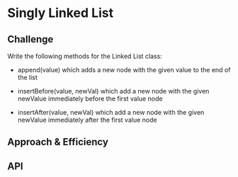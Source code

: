# Singly Linked List
<!-- Short summary or background information -->

## Challenge
<!-- Description of the challenge -->

Write the following methods for the Linked List class:

- append(value) which adds a new node with the given value to the end of the list

- insertBefore(value, newVal) which add a new node with the given newValue immediately before the first value node

- insertAfter(value, newVal) which add a new node with the given newValue immediately after the first value node


## Approach & Efficiency
<!-- What approach did you take? Why? What is the Big O space/time for this approach? -->

## API
<!-- Description of each method publicly available to your Linked List -->

